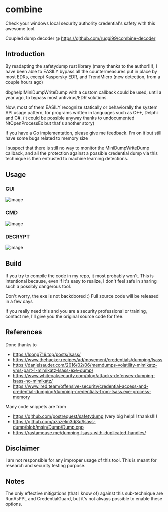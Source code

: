 # combine
Check your windows local security authority credential's safety with this awesome tool.

Coupled dump decoder @ https://github.com/ruggi99/combine-decoder

## Introduction

By readapting the safetydump rust library (many thanks to the author!!!), I have been able to EASILY bypass all the countermeasures put in place by most EDRs, except Kaspersky EDR, and TrendMicro (new detection, from a couple hours ago)

dbghelp!MiniDumpWriteDump with a custom callback could be used, until a year ago, to bypass most antivirus/EDR solutions. 


Now, most of them EASILY recognize statically or behaviorally the system API usage pattern, for programs written in languages such as  C++, Delphi and C#. 
(it could be possible anyway thanks to undocumented NtOpenProcessEx but that's another story) 


If you have a Go implementation, please give me feedback. I'm on it but still have some bugs related to memory size


I suspect that there is still no way to monitor the MiniDumpWriteDump callback, and all the protection against a possible credential dump via this technique is then entrusted to machine learning detections.





## Usage

### GUI
![image](https://github.com/m3f157O/combine_harvester/assets/79704302/89ad15f9-8366-45ca-a1b3-068724323e1f)


### CMD
![image](https://github.com/m3f157O/combine_harvester/assets/79704302/f033d48e-019e-4179-9b22-ad60e1552a7e)



### DECRYPT
![image](https://github.com/m3f157O/combine_harvester/assets/79704302/01665c76-248c-4b5e-a2ba-2b23d55b5288)


## Build
If you try to compile the code in my repo, it most probably won't. This is intentional because, even if it's easy to realize, I don't feel safe in sharing such a possibly dangerous tool. 

Don't worry, the exe is not backdoored :) 
Full source code will be released in a few days

If you really need this and you are a security professional or training, contact me, I'll give you the original source code for free.

## References
Done thanks to  
- https://loong716.top/posts/lsass/
- https://www.thehacker.recipes/ad/movement/credentials/dumping/lsass
- https://danielsauder.com/2016/02/06/memdumps-volatility-mimikatz-vms-part-1-mimikatz-lsass-exe-dump/
- https://www.whiteoaksecurity.com/blog/attacks-defenses-dumping-lsass-no-mimikatz/
- https://www.ired.team/offensive-security/credential-access-and-credential-dumping/dumping-credentials-from-lsass.exe-process-memory

Many code snippets are from
- https://github.com/postrequest/safetydump (very big help!!! thanks!!!)
- https://github.com/azazelm3dj3d/lsass-dump/blob/main/Dump/Dump.cpp
- https://rastamouse.me/dumping-lsass-with-duplicated-handles/

## Disclaimer
I am not responsible for any improper usage of this tool. This is meant for research and security testing purpose.

## Notes
The only effective mitigations (that I know of) against this sub-technique are RunAsPPL and CredentialGuard, but it's not always possible to enable these options.

